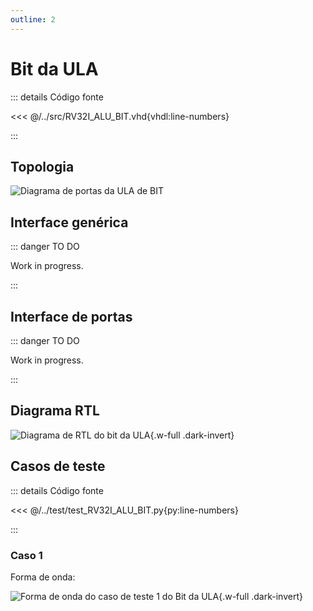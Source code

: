 ```yaml
---
outline: 2
---
```


# Bit da ULA

::: details Código fonte <a href="https://github.com/pfeinsper/24a-CTI-RISCV/blob/main/src/RV32I_ALU_BIT.vhd" target="blank" style="float:right"><Badge type="tip" text="RV32I_ALU_BIT.vhd &boxbox;" /></a>

<<< @/../src/RV32I_ALU_BIT.vhd{vhdl:line-numbers}

:::

## Topologia

<pan-container>

![Diagrama de portas da ULA de BIT](/images/reference/components/rv32i_alu_bit.drawio.svg)

</pan-container>

## Interface genérica

::: danger TO DO

Work in progress.

:::

## Interface de portas

::: danger TO DO

Work in progress.

:::

## Diagrama RTL

<pan-container>

![Diagrama de RTL do bit da ULA](/images/reference/components/rv32i_alu_bit_netlist.svg){.w-full .dark-invert}

</pan-container>

## Casos de teste

::: details Código fonte <a href="https://github.com/pfeinsper/24a-CTI-RISCV/blob/main/test/test_RV32I_ALU_BIT.py" target="blank" style="float:right"><Badge type="tip" text="test_RV32I_ALU_BIT.py &boxbox;" /></a>

<<< @/../test/test_RV32I_ALU_BIT.py{py:line-numbers}

:::

### Caso 1 <Badge type="info" text="tb_rv32i_alu_bit_case_1" />

Forma de onda:

<pan-container :grid="false">

![Forma de onda do caso de teste 1 do Bit da ULA](/images/reference/components/tb_rv32i_alu_bit_case_1.svg){.w-full .dark-invert}

</pan-container>
